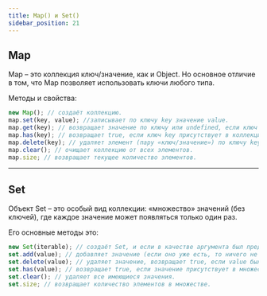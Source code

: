 ```yaml
---
title: Map() и Set()
sidebar_position: 21
---
```


## Map

Map – это коллекция ключ/значение, как и Object. Но основное отличие в том, что Map позволяет использовать ключи любого типа.

Методы и свойства:

```js
new Map(); // создаёт коллекцию.
map.set(key, value); //записывает по ключу key значение value.
map.get(key); // возвращает значение по ключу или undefined, если ключ key отсутствует.
map.has(key); // возвращает true, если ключ key присутствует в коллекции, иначе false.
map.delete(key); // удаляет элемент (пару «ключ/значение») по ключу key.
map.clear(); // очищает коллекцию от всех элементов.
map.size; // возвращает текущее количество элементов.
```

---

## Set

Объект Set – это особый вид коллекции: «множество» значений (без ключей), где каждое значение может появляться только один раз.

Его основные методы это:

```js
new Set(iterable); // создаёт Set, и если в качестве аргумента был предоставлен итерируемый объект (обычно это массив), то копирует его значения в новый Set.
set.add(value); // добавляет значение (если оно уже есть, то ничего не делает), возвращает тот же объект set.
set.delete(value); // удаляет значение, возвращает true, если value было в множестве на момент вызова, иначе false.
set.has(value); // возвращает true, если значение присутствует в множестве, иначе false.
set.clear(); // удаляет все имеющиеся значения.
set.size; // возвращает количество элементов в множестве.
```
